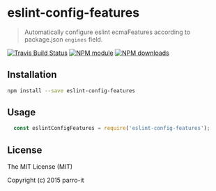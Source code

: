 # eslint-config-features

> Automatically configure eslint ecmaFeatures according to package.json `engines` field.

[![Travis Build Status](https://img.shields.io/travis/parro-it/eslint-config-features.svg)](http://travis-ci.org/parro-it/eslint-config-features)
[![NPM module](https://img.shields.io/npm/v/eslint-config-features.svg)](https://npmjs.org/package/eslint-config-features)
[![NPM downloads](https://img.shields.io/npm/dt/eslint-config-features.svg)](https://npmjs.org/package/eslint-config-features)

## Installation

```bash
npm install --save eslint-config-features
```

## Usage

```javascript
  const eslintConfigFeatures = require('eslint-config-features');
```

## License

The MIT License (MIT)

Copyright (c) 2015 parro-it
